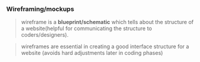 ### Wireframing/mockups

> wireframe is a **blueprint/schematic** which tells about the structure  of a website(helpful for communicating the structure to coders/designers).

> wireframes are essential in creating a good interface structure for a website (avoids hard adjustments later in coding phases)
